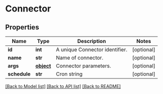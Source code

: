 # Connector

## Properties
Name | Type | Description | Notes
------------ | ------------- | ------------- | -------------
**id** | **int** | A unique Connector identifier. | [optional] 
**name** | **str** | Name of connector. | [optional] 
**args** | [**object**](.md) | Connector parameters. | [optional] 
**schedule** | **str** | Cron string | [optional] 

[[Back to Model list]](../README.md#documentation-for-models) [[Back to API list]](../README.md#documentation-for-api-endpoints) [[Back to README]](../README.md)


